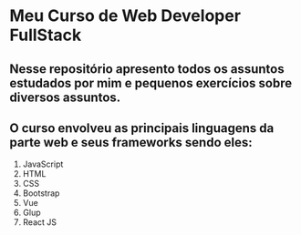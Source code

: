 # Meu Curso de Web Developer FullStack

## Nesse repositório apresento todos os assuntos estudados por mim e pequenos exercícios sobre diversos assuntos.
## O curso envolveu as principais linguagens da parte web e seus frameworks sendo eles:

1. JavaScript
2. HTML
3. CSS
4. Bootstrap
5. Vue
6. Glup
7. React JS
